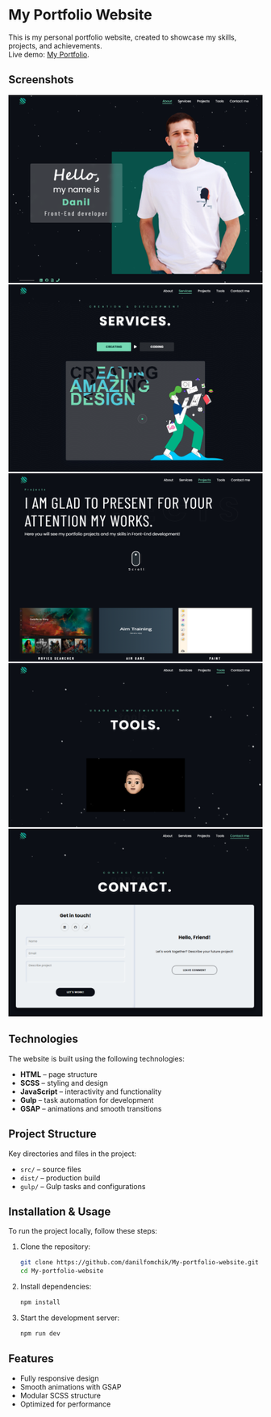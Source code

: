# My Portfolio Website

This is my personal portfolio website, created to showcase my skills, projects, and achievements.  
Live demo: [My Portfolio](https://my-portfolio-website-lovat.vercel.app).

## Screenshots

![Home Section](./public/screenshots/home.png)
![Services Section](./public/screenshots/services.png)
![Projects Section](./public/screenshots/projects.png)
![Tools Section](./public/screenshots/tools.png)
![Contact Section](./public/screenshots/contact.png)

## Technologies

The website is built using the following technologies:

- **HTML** – page structure
- **SCSS** – styling and design
- **JavaScript** – interactivity and functionality
- **Gulp** – task automation for development
- **GSAP** – animations and smooth transitions

## Project Structure

Key directories and files in the project:

- `src/` – source files
- `dist/` – production build
- `gulp/` – Gulp tasks and configurations

## Installation & Usage

To run the project locally, follow these steps:

1. Clone the repository:

    ```sh
    git clone https://github.com/danilfomchik/My-portfolio-website.git
    cd My-portfolio-website

    ```

2. Install dependencies:
    ```sh
    npm install
    ```
3. Start the development server:
    ```sh
    npm run dev
    ```

## Features

- Fully responsive design
- Smooth animations with GSAP
- Modular SCSS structure
- Optimized for performance
